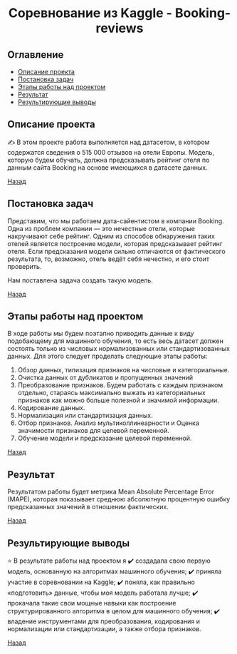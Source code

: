 # <center> Соревнование из Kaggle - Booking-reviews
## Оглавление
- [Описание проекта](#описание-проекта)
- [Постановка задач](#постановка-задач)
- [Этапы работы над проектом](#этапы-работы-над-проектом)
- [Результат](#результат)
- [Результирующие выводы](#результирующие-выводы)

## Описание проекта
✍ В этом проекте работа выполняется над  датасетом, в котором содержатся сведения о 515 000 отзывов на отели Европы. Модель, которую будем обучать, должна предсказывать рейтинг отеля по данным сайта Booking на основе имеющихся в датасете данных. 

[Назад](#оглавление)



## Постановка задач
Представим, что мы работаем дата-сайентистом в компании Booking. Одна из проблем компании — это нечестные отели, которые накручивают себе рейтинг. Одним из способов обнаружения таких отелей является построение модели, которая предсказывает рейтинг отеля. Если предсказания модели сильно отличаются от фактического результата, то, возможно, отель ведёт себя нечестно, и его стоит проверить.

Нам поставлена задача создать такую модель.

[Назад](#оглавление)



## Этапы работы над проектом
В ходе работы мы будем поэтапно приводить данные к виду подобающему для машинного обучения, то есть весь датасет должен состоять только из числовых нормализованных или стандартизованных данных. Для этого следует проделать следующие этапы работы:

1. Обзор данных, типизация признаков на числовые и категориальные.
2. Очистка данных от дубликатов и пропущенных значений
3. Преобразование признаков. Будем работать с каждым признаком отдельно, стараясь максимально выжать из категориальных признаков как можно больше полезной и значимой информации.
4. Кодирование данных.
5. Нормализация или стандартизация данных.
6. Отбор признаков. Анализ мультиколлинеарности и Оценка значимости признаков для целевой переменной.
7. Обучение модели и предсказание целевой переменной.

[Назад](#оглавление)



## Результат

Результатом работы будет метрика Mean Absolute Percentage Error (MAPE), которая показывает среднюю абсолютную процентную ошибку предсказанных значений в отношении фактических.

[Назад](#оглавление)



## Результирующие выводы

⭐ В результате работы над проектом я 
✔️ создадала свою первую модель, основанную на алгоритмах машинного обучения;
✔️ приняла участие в соревновании на Kaggle;
✔️ поняла, как правильно «подготовить» данные, чтобы моя модель работала лучше;
✔️ прокачала такие свои мощные навыки как построение структурированного алгоритма в целом для машинного обучения;
✔️ владение  инструментами для преобразования, кодирования и нормализации или стандартизации, а также отбора признаков. 

[Назад](#оглавление)





